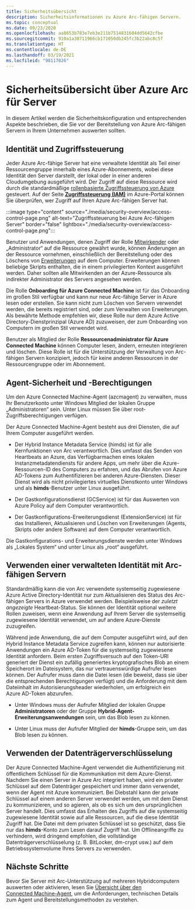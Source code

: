 ```yaml
---
title: Sicherheitsübersicht
description: Sicherheitsinformationen zu Azure Arc-fähigen Servern.
ms.topic: conceptual
ms.date: 09/23/2020
ms.openlocfilehash: aa8653b783e7eb3e211b7514831604dd5642cfbe
ms.sourcegitcommit: 910a1a38711966cb171050db245fc3b22abc8c5f
ms.translationtype: HT
ms.contentlocale: de-DE
ms.lasthandoff: 03/19/2021
ms.locfileid: "98117026"
---
```

# <a name="azure-arc-for-servers-security-overview"></a>Sicherheitsübersicht über Azure Arc für Server

In diesem Artikel werden die Sicherheitskonfiguration und entsprechenden Aspekte beschrieben, die Sie vor der Bereitstellung von Azure Arc-fähigen Servern in Ihrem Unternehmen auswerten sollten.

## <a name="identity-and-access-control"></a>Identität und Zugriffssteuerung

Jeder Azure Arc-fähige Server hat eine verwaltete Identität als Teil einer Ressourcengruppe innerhalb eines Azure-Abonnements, wobei diese Identität den Server darstellt, der lokal oder in einer anderen Cloudumgebung ausgeführt wird. Der Zugriff auf diese Ressource wird durch die standardmäßige [rollenbasierte Zugriffssteuerung von Azure](../../role-based-access-control/overview.md) gesteuert. Auf der Seite [**Zugriffssteuerung (IAM)**](../../role-based-access-control/role-assignments-portal.md) im Azure-Portal können Sie überprüfen, wer Zugriff auf Ihren Azure Arc-fähigen Server hat.

:::image type="content" source="./media/security-overview/access-control-page.png" alt-text="Zugriffssteuerung bei Azure Arc-fähigem Server" border="false" lightbox="./media/security-overview/access-control-page.png":::

Benutzer und Anwendungen, denen Zugriff der Rolle [Mitwirkender](../../role-based-access-control/built-in-roles.md#contributor) oder „Administrator“ auf die Ressource gewährt wurde, können Änderungen an der Ressource vornehmen, einschließlich der Bereitstellung oder des Löschens von [Erweiterungen](manage-vm-extensions.md) auf dem Computer. Erweiterungen können beliebige Skripts enthalten, die in einem privilegierten Kontext ausgeführt werden. Daher sollten alle Mitwirkenden an der Azure-Ressource als indirekter Administrator des Servers angesehen werden.

Die Rolle **Onboarding für Azure Connected Machine** ist für das Onboarding im großen Stil verfügbar und kann nur neue Arc-fähige Server in Azure lesen oder erstellen. Sie kann nicht zum Löschen von Servern verwendet werden, die bereits registriert sind, oder zum Verwalten von Erweiterungen. Als bewährte Methode empfehlen wir, diese Rolle nur dem Azure Active Directory-Dienstprinzipal (Azure AD) zuzuweisen, der zum Onboarding von Computern im großen Stil verwendet wird.

Benutzer als Mitglied der Rolle **Ressourcenadministrator für Azure Connected Machine** können Computer lesen, ändern, erneuten integrieren und löschen. Diese Rolle ist für die Unterstützung der Verwaltung von Arc-fähigen Servern konzipiert, jedoch für keine anderen Ressourcen in der Ressourcengruppe oder im Abonnement.

## <a name="agent-security-and-permissions"></a>Agent-Sicherheit und -Berechtigungen

Um den Azure Connected Machine-Agent (azcmagent) zu verwalten, muss Ihr Benutzerkonto unter Windows Mitglied der lokalen Gruppe „Administratoren“ sein. Unter Linux müssen Sie über root-Zugriffsberechtigungen verfügen.

Der Azure Connected Machine-Agent besteht aus drei Diensten, die auf Ihrem Computer ausgeführt werden.

* Der Hybrid Instance Metadata Service (himds) ist für alle Kernfunktionen von Arc verantwortlich. Dies umfasst das Senden von Heartbeats an Azure, das Verfügbarmachen eines lokalen Instanzmetadatendiensts für andere Apps, um mehr über die Azure-Ressourcen-ID des Computers zu erfahren, und das Abrufen von Azure AD-Tokens zum Authentifizieren bei anderen Azure-Diensten. Dieser Dienst wird als nicht privilegiertes virtuelles Dienstkonto unter Windows und als **himds**-Benutzer unter Linux ausgeführt.

* Der Gastkonfigurationsdienst (GCService) ist für das Auswerten von Azure Policy auf dem Computer verantwortlich.

* Der Gastkonfigurations-Erweiterungsdienst (ExtensionService) ist für das Installieren, Aktualisieren und Löschen von Erweiterungen (Agents, Skripts oder andere Software) auf dem Computer verantwortlich.

Die Gastkonfigurations- und Erweiterungsdienste werden unter Windows als „Lokales System“ und unter Linux als „root“ ausgeführt.

## <a name="using-a-managed-identity-with-arc-enabled-servers"></a>Verwenden einer verwalteten Identität mit Arc-fähigen Servern

Standardmäßig kann die von Arc verwendete systemseitig zugewiesene Azure Active Directory-Identität nur zum Aktualisieren des Status des Arc-fähigen Servers in Azure verwendet werden. Beispielsweise der *zuletzt angezeigte* Heartbeat-Status. Sie können der Identität optional weitere Rollen zuweisen, wenn eine Anwendung auf Ihrem Server die systemseitig zugewiesene Identität verwendet, um auf andere Azure-Dienste zuzugreifen.

Während jede Anwendung, die auf dem Computer ausgeführt wird, auf den Hybrid Instance Metadata Service zugreifen kann, können nur autorisierte Anwendungen ein Azure AD-Token für die systemseitig zugewiesene Identität anfordern. Beim ersten Zugriffsversuch auf den Token-URI generiert der Dienst ein zufällig generiertes kryptografisches Blob an einem Speicherort im Dateisystem, das nur vertrauenswürdige Aufrufer lesen können. Der Aufrufer muss dann die Datei lesen (die beweist, dass sie über die entsprechenden Berechtigungen verfügt) und die Anforderung mit dem Dateiinhalt im Autorisierungsheader wiederholen, um erfolgreich ein Azure AD-Token abzurufen.

* Unter Windows muss der Aufrufer Mitglied der lokalen Gruppe **Administratoren** oder der Gruppe **Hybrid-Agent-Erweiterungsanwendungen** sein, um das Blob lesen zu können.

* Unter Linux muss der Aufrufer Mitglied der **himds**-Gruppe sein, um das Blob lesen zu können.

## <a name="using-disk-encryption"></a>Verwenden der Datenträgerverschlüsselung

Der Azure Connected Machine-Agent verwendet die Authentifizierung mit öffentlichem Schlüssel für die Kommunikation mit dem Azure-Dienst. Nachdem Sie einen Server in Azure Arc integriert haben, wird ein privater Schlüssel auf dem Datenträger gespeichert und immer dann verwendet, wenn der Agent mit Azure kommuniziert. Bei Diebstahl kann der private Schlüssel auf einem anderen Server verwendet werden, um mit dem Dienst zu kommunizieren, und so agieren, als ob es sich um den ursprünglichen Server handelt. Dies umfasst das Erhalten des Zugriffs auf die systemseitig zugewiesene Identität sowie auf alle Ressourcen, auf die diese Identität Zugriff hat. Die Datei mit dem privaten Schlüssel ist so geschützt, dass Sie nur das **himds**-Konto zum Lesen darauf Zugriff hat. Um Offlineangriffe zu verhindern, wird dringend empfohlen, die vollständige Datenträgerverschlüsselung (z. B. BitLocker, dm-crypt usw.) auf dem Betriebssystemvolume Ihres Servers zu verwenden.

## <a name="next-steps"></a>Nächste Schritte

Bevor Sie Server mit Arc-Unterstützung auf mehreren Hybridcomputern auswerten oder aktivieren, lesen Sie [Übersicht über den Connected Machine-Agent](agent-overview.md), um die Anforderungen, technischen Details zum Agent und Bereitstellungsmethoden zu verstehen.

